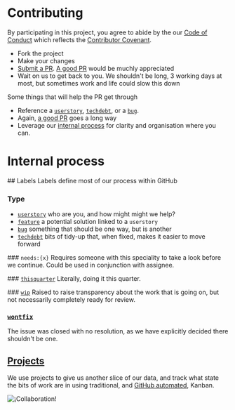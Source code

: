 # Contributing

By participating in this project, you agree to abide by the our
[Code of Conduct](https://www.contributor-covenant.org/) which reflects the
[Contributor Covenant](https://www.contributor-covenant.org/).

* Fork the project
* Make your changes
* [Submit a PR](https://github.com/wellcometrust/wellcomecollection.org/compare/).
  [A good PR](https://github.com/blog/1943-how-to-write-the-perfect-pull-request)
  would be muchly appreciated
* Wait on us to get back to you. We shouldn't be long, 3 working days at most, 
  but sometimes work and life could slow this down

Some things that will help the PR get through
* Reference a
  [`userstory`](https://github.com/wellcometrust/wellcomecollection.org/issues?utf8=%E2%9C%93&q=is%3Aissue+is%3Aopen+label%3Auserstory),
  [`techdebt`](https://github.com/wellcometrust/wellcomecollection.org/issues?utf8=%E2%9C%93&q=is%3Aissue+is%3Aopen+label%3Atechdebt),
  or a [`bug`](https://github.com/wellcometrust/wellcomecollection.org/issues?utf8=%E2%9C%93&q=is%3Aissue+is%3Aopen+label%3Abug).
* Again, [a good PR](https://github.com/blog/1943-how-to-write-the-perfect-pull-request)
  goes a long way
* Leverage our [internal process](#internal-process) for clarity and organisation where you can. 
  

# Internal process

## Labels
Labels define most of our process within GitHub

### Type
* [`userstory`](https://github.com/wellcometrust/wellcomecollection.org/issues?utf8=%E2%9C%93&q=is%3Aissue+is%3Aopen+label%3Auserstory)
  who are you, and how might might we help?
* [`feature`](https://github.com/wellcometrust/wellcomecollection.org/issues?utf8=%E2%9C%93&q=is%3Aissue+is%3Aopen+label%3Auserstory)
  a potential solution linked to a `userstory`
* [`bug`](https://github.com/wellcometrust/wellcomecollection.org/issues?utf8=%E2%9C%93&q=is%3Aissue+is%3Aopen+label%3Abug) 
  something that should be one way, but is another
* [`techdebt`](https://github.com/wellcometrust/wellcomecollection.org/issues?utf8=%E2%9C%93&q=is%3Aissue+is%3Aopen+label%3Atechdebt)
  bits of tidy-up that, when fixed, makes it easier to move forward

### `needs:{x}`
Requires someone with this speciality to take a look before we continue.
Could be used in conjunction with assignee.

### [`thisquarter`](https://github.com/wellcometrust/wellcomecollection.org/issues?q=is%3Aopen+label%3Aneeds%3A+label%3Athisquarter)
Literally, doing it this quarter.

### [`wip`](https://github.com/wellcometrust/wellcomecollection.org/issues?q=is%3Aopen+label%3Aneeds%3A+label%3Awip)
Raised to raise transparency about the work that is going on, but not
necessarily completely ready for review.

### [`wontfix`](https://github.com/wellcometrust/wellcomecollection.org/issues?q=is%3Aclosed+label%3Aneeds%3A+label%3Awontfix)
The issue was closed with no resolution, as we have explicitly decided there 
shouldn't be one. 


## [Projects](https://github.com/wellcometrust/wellcomecollection.org/projects)
We use projects to give us another slice of our data, and track what state the 
bits of work are in using traditional, and
[GitHub automated](https://help.github.com/articles/about-automation-for-project-boards/),
Kanban. 

![¡Collaboration!](https://iiif.wellcomecollection.org/image/V0038795.jpg/full/760,/0/default.jpg)

